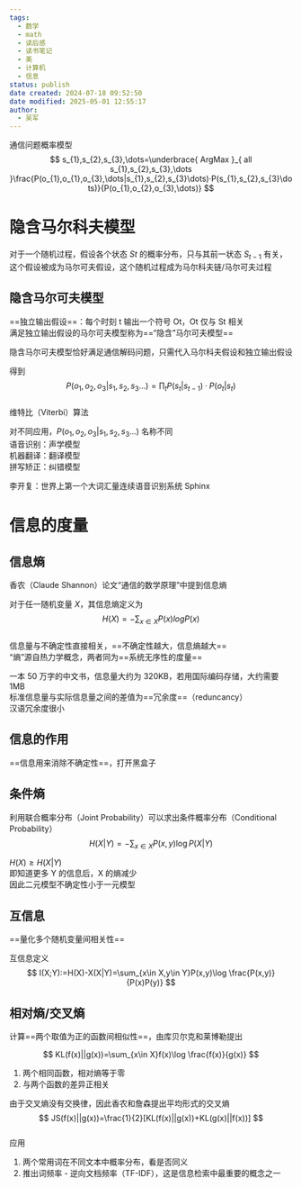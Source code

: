```yaml
---
tags:
  - 数学
  - math
  - 读后感
  - 读书笔记
  - 美
  - 计算机
  - 信息
status: publish
date created: 2024-07-18 09:52:50
date modified: 2025-05-01 12:55:17
author:
  - 吴军
---
```

通信问题概率模型  
$$  
s_{1},s_{2},s_{3},\dots=\underbrace{ ArgMax }_{ all s_{1},s_{2},s_{3},\dots }\frac{P(o_{1},o_{1},o_{3},\dots|s_{1},s_{2},s_{3}\dots)·P(s_{1},s_{2},s_{3}\dots)}{P(o_{1},o_{2},o_{3},\dots)}  
$$

# 隐含马尔科夫模型 

对于一个随机过程，假设各个状态 $St$ 的概率分布，只与其前一状态 $S_{t-1}$ 有关，这个假设被成为马尔可夫假设，这个随机过程成为马尔科夫链/马尔可夫过程

## 隐含马尔可夫模型  

==独立输出假设==：每个时刻 t 输出一个符号 Ot，Ot 仅与 St 相关  
满足独立输出假设的马尔可夫模型称为==“隐含”马尔可夫模型==

隐含马尔可夫模型恰好满足通信解码问题，只需代入马尔科夫假设和独立输出假设

得到 $$  
P(o_{1},o_{2},o_{3}|s_{1},s_{2},s_{3}\dots)=\prod_{t}P(s_{t}|s_{t-1})·P(o_{t}|s_{t})  
$$  
维特比（Viterbi）算法

对不同应用，$P(o_{1},o_{2},o_{3}|s_{1},s_{2},s_{3}\dots)$ 名称不同  
语音识别：声学模型  
机器翻译：翻译模型  
拼写矫正：纠错模型

李开复：世界上第一个大词汇量连续语音识别系统 Sphinx

# 信息的度量

## 信息熵

香农（Claude Shannon）论文“通信的数学原理”中提到信息熵

对于任一随机变量 $X$，其信息熵定义为 $$  
H(X)=-\sum_{x\in X}P(x)logP(x)  
$$  
信息量与不确定性直接相关，==不确定性越大，信息熵越大==  
“熵”源自热力学概念，两者同为==系统无序性的度量==

一本 50 万字的中文书，信息量大约为 320KB，若用国际编码存储，大约需要 1MB  
标准信息量与实际信息量之间的差值为==冗余度==（reduncancy）  
汉语冗余度很小

## 信息的作用

==信息用来消除不确定性==，打开黑盒子

## 条件熵

利用联合概率分布（Joint Probability）可以求出条件概率分布（Conditional Probability）  
$$  
H(X|Y)=-\sum_{x\in X}P(x,y)\log P(X|Y)  
$$

$H(X)\geq H(X|Y)$  
即知道更多 Y 的信息后，X 的熵减少  
因此二元模型不确定性小于一元模型

## 互信息

==量化多个随机变量间相关性==

互信息定义 $$  
I(X;Y):=H(X)-X(X|Y)=\sum_{x\in X,y\in Y}P(x,y)\log \frac{P(x,y)}{P(x)P(y)}  
$$

## 相对熵/交叉熵

计算==两个取值为正的函数间相似性==，由库贝尔克和莱博勒提出

$$  
KL(f(x)||g(x))=\sum_{x\in X}f(x)\log \frac{f(x)}{g(x)}  
$$
1. 两个相同函数，相对熵等于零
2. 与两个函数的差异正相关

由于交叉熵没有交换律，因此香农和詹森提出平均形式的交叉熵  
$$  
JS(f(x)||g(x))=\frac{1}{2}[KL(f(x)||g(x))+KL(g(x)||f(x))]  
$$  
应用
1. 两个常用词在不同文本中概率分布，看是否同义
2. 推出词频率 - 逆向文档频率（TF-IDF），这是信息检索中最重要的概念之一

